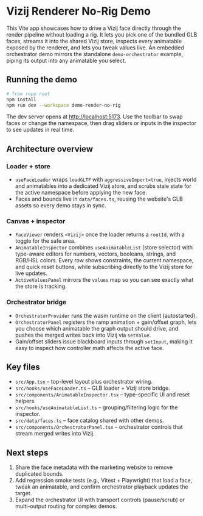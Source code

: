 # Vizij Renderer No-Rig Demo

This Vite app showcases how to drive a Vizij face directly through the render pipeline without loading a rig. It lets you pick one of the bundled GLB faces, streams it into the shared Vizij store, inspects every animatable exposed by the renderer, and lets you tweak values live. An embedded orchestrator demo mirrors the standalone `demo-orchestrator` example, piping its output into any animatable you select.

## Running the demo

```bash
# from repo root
npm install
npm run dev --workspace demo-render-no-rig
```

The dev server opens at <http://localhost:5173>. Use the toolbar to swap faces or change the namespace, then drag sliders or inputs in the inspector to see updates in real time.

## Architecture overview

### Loader + store

- `useFaceLoader` wraps `loadGLTF` with `aggressiveImport=true`, injects world and animatables into a dedicated Vizij store, and scrubs stale state for the active namespace before applying the new face.
- Faces and bounds live in `data/faces.ts`, reusing the website's GLB assets so every demo stays in sync.

### Canvas + inspector

- `FaceViewer` renders `<Vizij>` once the loader returns a `rootId`, with a toggle for the safe area.
- `AnimatableInspector` combines `useAnimatableList` (store selector) with type-aware editors for numbers, vectors, booleans, strings, and RGB/HSL colors. Every row shows constraints, the current namespace, and quick reset buttons, while subscribing directly to the Vizij store for live updates.
- `ActiveValuesPanel` mirrors the `values` map so you can see exactly what the store is tracking.

### Orchestrator bridge

- `OrchestratorProvider` runs the wasm runtime on the client (autostarted).
- `OrchestratorPanel` registers the ramp animation + gain/offset graph, lets you choose which animatable the graph output should drive, and pushes the merged writes back into Vizij via `setValue`.
- Gain/offset sliders issue blackboard inputs through `setInput`, making it easy to inspect how controller math affects the active face.

## Key files

- `src/App.tsx` – top-level layout plus orchestrator wiring.
- `src/hooks/useFaceLoader.ts` – GLB loader + Vizij store bridge.
- `src/components/AnimatableInspector.tsx` – type-specific UI and reset helpers.
- `src/hooks/useAnimatableList.ts` – grouping/filtering logic for the inspector.
- `src/data/faces.ts` – face catalog shared with other demos.
- `src/components/OrchestratorPanel.tsx` – orchestrator controls that stream merged writes into Vizij.

## Next steps

1. Share the face metadata with the marketing website to remove duplicated bounds.
2. Add regression smoke tests (e.g., Vitest + Playwright) that load a face, tweak an animatable, and confirm orchestrator playback updates the target.
3. Expand the orchestrator UI with transport controls (pause/scrub) or multi-output routing for complex demos.
